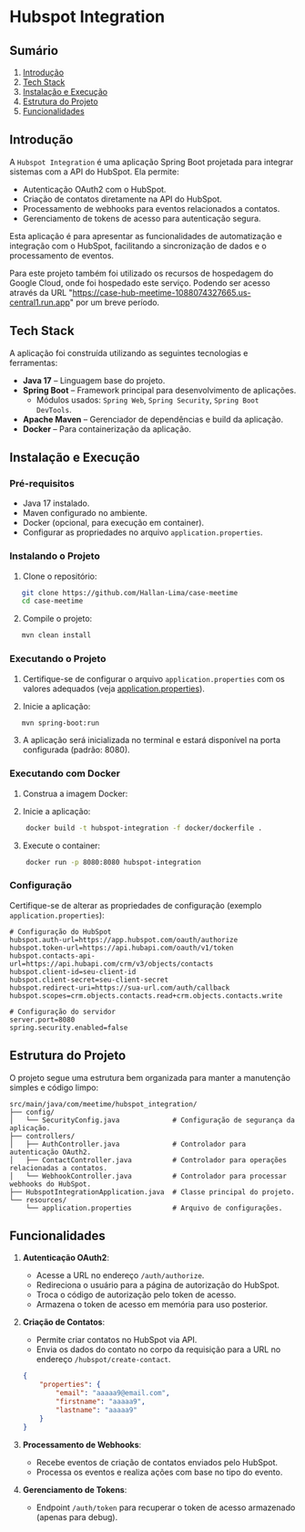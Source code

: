 # Hubspot Integration

## **Sumário**
1. [Introdução](#introdução)
2. [Tech Stack](#tech-stack)
3. [Instalação e Execução](#instalação-e-execução)
4. [Estrutura do Projeto](#estrutura-do-projeto)
5. [Funcionalidades](#funcionalidades)

## **Introdução**
A `Hubspot Integration` é uma aplicação Spring Boot projetada para integrar sistemas com a API do HubSpot. Ela permite:
- Autenticação OAuth2 com o HubSpot.
- Criação de contatos diretamente na API do HubSpot.
- Processamento de webhooks para eventos relacionados a contatos.
- Gerenciamento de tokens de acesso para autenticação segura.

Esta aplicação é para apresentar as funcionalidades de automatização e integração com o HubSpot, facilitando a sincronização de dados e o processamento de eventos.

Para este projeto também foi utilizado os recursos de hospedagem do Google Cloud, onde foi hospedado este serviço. Podendo ser acesso através da URL "https://case-hub-meetime-1088074327665.us-central1.run.app" por um breve período.

## **Tech Stack**
A aplicação foi construída utilizando as seguintes tecnologias e ferramentas:
- **Java 17** – Linguagem base do projeto.
- **Spring Boot** – Framework principal para desenvolvimento de aplicações.
    - Módulos usados: `Spring Web`, `Spring Security`, `Spring Boot DevTools`.
- **Apache Maven** – Gerenciador de dependências e build da aplicação.
- **Docker** – Para containerização da aplicação.

## **Instalação e Execução**
### **Pré-requisitos**
- Java 17 instalado.
- Maven configurado no ambiente.
- Docker (opcional, para execução em container).
- Configurar as propriedades no arquivo `application.properties`.

### **Instalando o Projeto**
1. Clone o repositório:
``` bash
   git clone https://github.com/Hallan-Lima/case-meetime
   cd case-meetime
```
2. Compile o projeto:
``` bash
   mvn clean install
```

### **Executando o Projeto**
1. Certifique-se de configurar o arquivo `application.properties` com os valores adequados (veja [application.properties](#configura%C3%A7%C3%A3o)).

2. Inicie a aplicação:
``` bash
   mvn spring-boot:run
```

3. A aplicação será inicializada no terminal e estará disponível na porta configurada (padrão: 8080).

### **Executando com Docker**
1. Construa a imagem Docker:

2. Inicie a aplicação:
``` bash
    docker build -t hubspot-integration -f docker/dockerfile .
```

3. Execute o container:
``` bash
    docker run -p 8080:8080 hubspot-integration
```

### **Configuração**
Certifique-se de alterar as propriedades de configuração (exemplo `application.properties`):
``` properties
# Configuração do HubSpot
hubspot.auth-url=https://app.hubspot.com/oauth/authorize
hubspot.token-url=https://api.hubapi.com/oauth/v1/token
hubspot.contacts-api-url=https://api.hubapi.com/crm/v3/objects/contacts
hubspot.client-id=seu-client-id
hubspot.client-secret=seu-client-secret
hubspot.redirect-uri=https://sua-url.com/auth/callback
hubspot.scopes=crm.objects.contacts.read+crm.objects.contacts.write

# Configuração do servidor
server.port=8080
spring.security.enabled=false
```

## **Estrutura do Projeto**
O projeto segue uma estrutura bem organizada para manter a manutenção simples e código limpo:
``` plaintext
src/main/java/com/meetime/hubspot_integration/
├── config/
│   └── SecurityConfig.java             # Configuração de segurança da aplicação.
├── controllers/
│   ├── AuthController.java             # Controlador para autenticação OAuth2.
│   ├── ContactController.java          # Controlador para operações relacionadas a contatos.
│   └── WebhookController.java          # Controlador para processar webhooks do HubSpot.
├── HubspotIntegrationApplication.java  # Classe principal do projeto.
└── resources/
    └── application.properties          # Arquivo de configurações.
```

## **Funcionalidades**
1. **Autenticação OAuth2**:
    - Acesse a URL no endereço `/auth/authorize`.
    - Redireciona o usuário para a página de autorização do HubSpot.
    - Troca o código de autorização pelo token de acesso.
    - Armazena o token de acesso em memória para uso posterior.

2. **Criação de Contatos**:
    - Permite criar contatos no HubSpot via API.
    - Envia os dados do contato no corpo da requisição para a URL no endereço ``/hubspot/create-contact``.
    
    ``` json
    {
        "properties": {
            "email": "aaaaa9@email.com",
            "firstname": "aaaaa9",
            "lastname": "aaaaa9"
        }
    }


3. **Processamento de Webhooks**:
    - Recebe eventos de criação de contatos enviados pelo HubSpot.
    - Processa os eventos e realiza ações com base no tipo do evento.

4. **Gerenciamento de Tokens**:
    - Endpoint `/auth/token` para recuperar o token de acesso armazenado (apenas para debug).